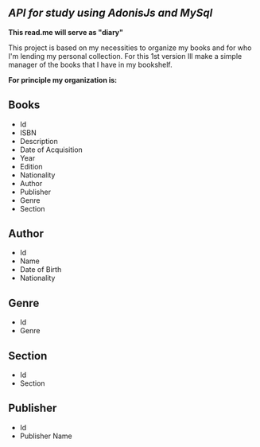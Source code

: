 ## _API for study using AdonisJs and MySql_
**This read.me will serve as "diary"**

This project is based on my necessities to organize my books and for who I'm lending my personal collection.
For this 1st version Ill make a simple manager of the books that I have in my bookshelf.

**For principle my organization is:**

## Books
- Id
- ISBN
- Description
- Date of Acquisition
- Year
- Edition
- Nationality
- Author
- Publisher
- Genre
- Section

## Author
- Id
- Name
- Date of Birth
- Nationality

## Genre
- Id
- Genre

## Section
- Id
- Section

## Publisher
- Id
- Publisher Name
